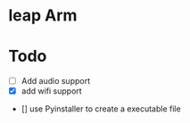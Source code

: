 # leap Arm

# Todo
  * [ ] Add audio support
  * [x] add wifi support
  * [] use Pyinstaller to create a executable file
